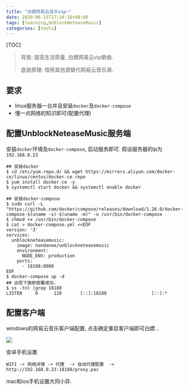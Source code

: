 ```yaml
---
title: "白嫖网易云音乐vip~"
date: 2020-06-15T17:34:18+08:00
tags: [learning,UnblockNeteaseMusic]
categories: [tools]
---
```


[TOC]

> 背景: 提高生活质量, 白嫖网易云vip歌曲.  
>
> 底层原理:  借用其他源替代网易云音乐源. 

## 要求

- linux服务器一台并且安装`docker`及`docker-compose`
- 懂一点网络的知识即可(配置代理)

## 配置UnblockNeteaseMusic服务端

安装`docker`环境及`docker-compose`, 启动服务即可. 假设服务器的ip为 `192.168.0.23`

```
## 安装docker
$ cd /etc/yum.repo.d/ && wget https://mirrors.aliyun.com/docker-ce/linux/centos/docker-ce.repo 
$ yum install docker-ce -y 
$ systemctl start docker && systemctl enable docker

## 安装docker-compose
$ sudo curl -L "https://github.com/docker/compose/releases/download/1.26.0/docker-compose-$(uname -s)-$(uname -m)" -o /usr/bin/docker-compose
$ chmod +x /usr/bin/docker-compose
$ cat > docker-compose.yml <<EOF 
version: '3'
services:
  unblockneteasemusic:
    image: nondanee/unblockneteasemusic
    environment:
      NODE_ENV: production
    ports:
      - 18188:8080
EOF
$ docker-compose up -d 
## 出现下面即部署成功. 
$ ss -tnl |grep 18188
LISTEN     0      128       [::]:18188                 [::]:*   
```

## 配置客户端

windows的网易云音乐客户端配置, 点击确定重启客户端即可白嫖...

![](https://code.aliyun.com/louisehong/images/raw/master/tools/wangyiyun_20200615172435.jpg)

安卓手机设置

```
WIFI -> 网络详情 -> 代理  -> 自动代理配置  -> http://192.168.0.23:18188/proxy.pac
```

mac和ios手机设置大同小异. 